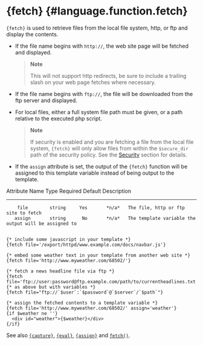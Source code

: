 {fetch} {#language.function.fetch}
=======

`{fetch}` is used to retrieve files from the local file system, http, or
ftp and display the contents.

-   If the file name begins with `http://`, the web site page will be
    fetched and displayed.

    > **Note**
    >
    > This will not support http redirects, be sure to include a
    > trailing slash on your web page fetches where necessary.

-   If the file name begins with `ftp://`, the file will be downloaded
    from the ftp server and displayed.

-   For local files, either a full system file path must be given, or a
    path relative to the executed php script.

    > **Note**
    >
    > If security is enabled and you are fetching a file from the local
    > file system, `{fetch}` will only allow files from within the
    > `$secure_dir` path of the security policy. See the
    > [Security](#advanced.features.security) section for details.

-   If the `assign` attribute is set, the output of the `{fetch}`
    function will be assigned to this template variable instead of being
    output to the template.

   Attribute Name    Type    Required   Default  Description
  ---------------- -------- ---------- --------- ------------------------------------------------------
        file        string     Yes       *n/a*   The file, http or ftp site to fetch
       assign       string      No       *n/a*   The template variable the output will be assigned to


    {* include some javascript in your template *}
    {fetch file='/export/httpd/www.example.com/docs/navbar.js'}

    {* embed some weather text in your template from another web site *}
    {fetch file='http://www.myweather.com/68502/'}

    {* fetch a news headline file via ftp *}
    {fetch file='ftp://user:password@ftp.example.com/path/to/currentheadlines.txt'}
    {* as above but with variables *}
    {fetch file="ftp://`$user`:`$password`@`$server`/`$path`"}

    {* assign the fetched contents to a template variable *}
    {fetch file='http://www.myweather.com/68502/' assign='weather'}
    {if $weather ne ''}
      <div id="weather">{$weather}</div>
    {/if}

      

See also [`{capture}`](#language.function.capture),
[`{eval}`](#language.function.eval),
[`{assign}`](#language.function.assign) and [`fetch()`](#api.fetch).
